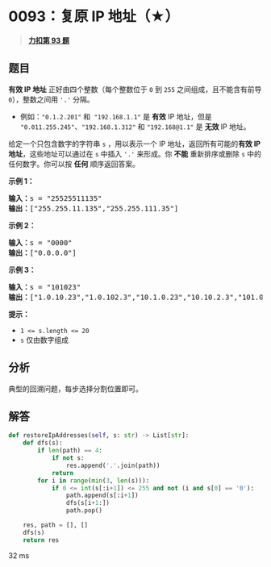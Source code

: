 # 0093：复原 IP 地址（★）


> <u>**[力扣第 93 题](https://leetcode.cn/problems/restore-ip-addresses/)**</u>

## 题目

<p><strong>有效 IP 地址</strong> 正好由四个整数（每个整数位于 <code>0</code> 到 <code>255</code> 之间组成，且不能含有前导 <code>0</code>），整数之间用 <code>'.'</code> 分隔。</p>

<ul>
<li>例如：<code>"0.1.2.201"</code> 和<code> "192.168.1.1"</code> 是 <strong>有效</strong> IP 地址，但是 <code>"0.011.255.245"</code>、<code>"192.168.1.312"</code> 和 <code>"192.168@1.1"</code> 是 <strong>无效</strong> IP 地址。</li>
</ul>

<p>给定一个只包含数字的字符串 <code>s</code> ，用以表示一个 IP 地址，返回所有可能的<strong>有效 IP 地址</strong>，这些地址可以通过在 <code>s</code> 中插入 <code>'.'</code> 来形成。你 <strong>不能</strong> 重新排序或删除 <code>s</code> 中的任何数字。你可以按 <strong>任何</strong> 顺序返回答案。</p>



<p><strong>示例 1：</strong></p>

<pre>
<strong>输入：</strong>s = "25525511135"
<strong>输出：</strong>["255.255.11.135","255.255.111.35"]
</pre>

<p><strong>示例 2：</strong></p>

<pre>
<strong>输入：</strong>s = "0000"
<strong>输出：</strong>["0.0.0.0"]
</pre>

<p><strong>示例 3：</strong></p>

<pre>
<strong>输入：</strong>s = "101023"
<strong>输出：</strong>["1.0.10.23","1.0.102.3","10.1.0.23","10.10.2.3","101.0.2.3"]
</pre>



<p><strong>提示：</strong></p>

<ul>
<li><code>1 &lt;= s.length &lt;= 20</code></li>
<li><code>s</code> 仅由数字组成</li>
</ul>


## 分析

典型的回溯问题，每步选择分割位置即可。

## 解答

```python
def restoreIpAddresses(self, s: str) -> List[str]:
    def dfs(s):
        if len(path) == 4:
            if not s:
                res.append('.'.join(path))
            return
        for i in range(min(3, len(s))):
            if 0 <= int(s[:i+1]) <= 255 and not (i and s[0] == '0'):
                path.append(s[:i+1])
                dfs(s[i+1:])
                path.pop()

    res, path = [], []
    dfs(s)
    return res
```
32 ms

